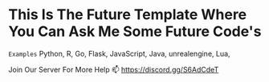 # This Is The Future Template Where You Can Ask Me Some Future Code's 

`Examples`
Python, R, Go, Flask, JavaScript, Java, unrealengine, Lua, 

Join Our Server For More Help 📫 https://discord.gg/S6AdCdeT

